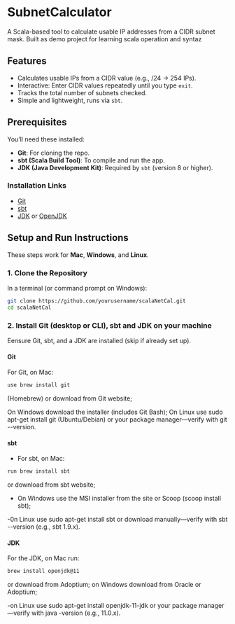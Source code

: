 # SubnetCalculator

A Scala-based tool to calculate usable IP addresses from a CIDR subnet mask. Built as demo project for learning scala operation and syntaz

## Features
- Calculates usable IPs from a CIDR value (e.g., /24 → 254 IPs).
- Interactive: Enter CIDR values repeatedly until you type `exit`.
- Tracks the total number of subnets checked.
- Simple and lightweight, runs via `sbt`.

## Prerequisites
You’ll need these installed:
- **Git**: For cloning the repo.
- **sbt (Scala Build Tool)**: To compile and run the app.
- **JDK (Java Development Kit)**: Required by `sbt` (version 8 or higher).

### Installation Links
- [Git](https://git-scm.com/downloads)
- [sbt](https://www.scala-sbt.org/download.html)
- [JDK](https://www.oracle.com/java/technologies/javase-downloads.html) or [OpenJDK](https://adoptium.net/)

## Setup and Run Instructions

These steps work for **Mac**, **Windows**, and **Linux**.

### 1. Clone the Repository
In a terminal (or command prompt on Windows):
```bash
git clone https://github.com/yourusername/scalaNetCal.git
cd scalaNetCal
```

### 2. Install Git (desktop or CLI), sbt and JDK on your machine
Eensure Git, sbt, and a JDK are installed (skip if already set up). 

#### Git
For Git, on Mac:

```bash 
use brew install git
```
(Homebrew) or download from Git website; 

On Windows download the installer (includes Git Bash); 
On Linux use sudo apt-get install git (Ubuntu/Debian) or your package manager—verify with git --version. 

#### sbt
- For sbt, on Mac:
```bash
run brew install sbt 
```
or download from sbt website; 
- On Windows use the MSI installer from the site or Scoop (scoop install sbt); 

-0n Linux use sudo apt-get install sbt or download manually—verify with sbt --version (e.g., sbt 1.9.x). 

#### JDK
For the JDK, on Mac run:
```bash
brew install openjdk@11 
```
or download from Adoptium; on Windows download from Oracle or Adoptium; 

-on Linux use sudo apt-get install openjdk-11-jdk or your package manager—verify with java -version (e.g., 11.0.x).

